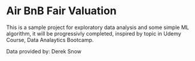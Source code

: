 # Air BnB Fair Valuation

This is a sample project for exploratory data analysis and some simple ML algorithm, it will be progressivly completed, inspired by topic in Udemy Course, Data Analaytics Bootcamp.

Data provided by: Derek Snow
